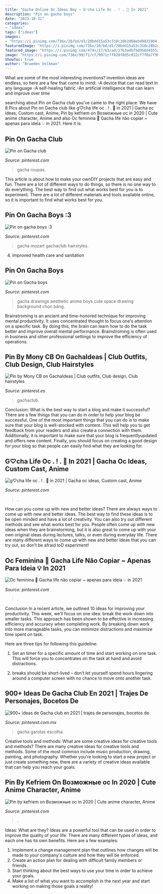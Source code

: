 ```yaml
---
title: "Gacha Online Oc Ideas Boy ~ G♡︎cha Life Oc . ! . 🍰 In 2021"
description: "Pin on gacha boys"
date: "2023-10-31"
categories:
- "ideas"
tags: ["ideas"]
images:
- "https://i.pinimg.com/736x/20/bd/d1/20bdd15a53c310c28b2d68eb49832904.jpg"
featuredImage: "https://i.pinimg.com/736x/20/bd/d1/20bdd15a53c310c28b2d68eb49832904.jpg"
featured_image: "https://i.pinimg.com/474x/17/b3/ad/17b3adbf9d956d45552af99f05f56ee1.jpg"
image: "https://i.pinimg.com/736x/99/71/cf/9971cff020f0d5c022cf7f6a7f9bdec5.jpg"
ShowToc: true
author: "Braeden Volkman"
---
```



What are some of the most interesting inventions?
invention ideas are endless, so here are a few that come to mind: 
-A device that can read text in any language 
-A self-healing fabric 
-An artificial intelligence that can learn and improve over time

	

		
searching about Pin on Gacha club you've came to the right place. We have 8 Pics about Pin on Gacha club like g♡︎cha life oc . ! . 🍰 in 2021 | Gacha oc ideas, Custom cast, Anime, Pin by kefriem on Возможные ос in 2020 | Cute anime character, Anime and also Oc feminina 📎 Gacha life não copiar ~ apenas para ideia 💡 in 2021. Here it is:
		
    
## Pin On Gacha Club

<img loading=lazy src="https://i.pinimg.com/736x/a4/df/81/a4df8138c4e02f6c543bce87db1fddf4.jpg" onerror="this.onerror=null;this.src='https://tse1.mm.bing.net/th?id=OIP.zCMxm7E2GF88A50IzlljwQHaNA&amp;pid=15.1';" alt="Pin on Gacha club">

_Source: pinterest.com_

>gacha roupas. 

	

This article is about how to make your ownDIY projects that are easy and fun. There are a lot of different ways to do things, so there is no one way to do everything. The best way to find out what works best for you is to experiment. There are a lot of different materials and tools available online, so it is important to find what works best for you.

    
## Pin On Gacha Boys :3

<img loading=lazy src="https://i.pinimg.com/736x/3e/59/43/3e5943c62845c1b85d485baa818ab5a7.jpg" onerror="this.onerror=null;this.src='https://tse1.mm.bing.net/th?id=OIP.4BJOO_GGIdGi6dvd4mNRbgHaGw&amp;pid=15.1';" alt="Pin on gacha boys :3">

_Source: pinterest.com_

>gacha mozart gachaclub hairstyles. 

	

4. Improved health care and sanitation 

    
## Pin On Gacha Boys

<img loading=lazy src="https://i.pinimg.com/736x/20/bd/d1/20bdd15a53c310c28b2d68eb49832904.jpg" onerror="this.onerror=null;this.src='https://tse3.mm.bing.net/th?id=OIP.E_JI2s3WImsxewupSmP85AHaHa&amp;pid=15.1';" alt="Pin on Gacha boys">

_Source: pinterest.com_

>gacha drawings aesthetic anime boys cute space drawing background chọn bảng. 

	

Brainstroming is an ancient and time-honored technique for improving mental productivity. It uses concentrated thought to focus one's attention on a specific task. By doing this, the brain can learn how to do the task better and improve overall mental performance. Brainstroming is often used in business and other professional settings to improve the efficiency of operations.

    
## Pin By Mony CB On GachaIdeas | Club Outfits, Club Design, Club Hairstyles

<img loading=lazy src="https://i.pinimg.com/736x/6a/69/98/6a6998626958f37e352bad76082f73f5.jpg" onerror="this.onerror=null;this.src='https://tse4.mm.bing.net/th?id=OIP.TBiq25FjQ1rI7vVT54prJQHaHa&amp;pid=15.1';" alt="Pin by Mony CB on GachaIdeas | Club outfits, Club design, Club hairstyles">

_Source: pinterest.es_

>gachaclub. 

	

Conclusion: What is the best way to start a blog and make it successful?
There are a few things that you can do in order to help your blog be successful. One of the most important things that you can do is to make sure that your blog is well-stocked with content. This will help you to get feedback from your readers and also create a connection with them. Additionally, it is important to make sure that your blog is frequentlyupdated and offers new content. Finally, you should focus on creating a good design for your blog so that people can easily find what they are looking for.

    
## G♡︎cha Life Oc . ! . 🍰 In 2021 | Gacha Oc Ideas, Custom Cast, Anime

<img loading=lazy src="https://i.pinimg.com/736x/e8/a4/d1/e8a4d17591e2e5f9d74c21769b138d72.jpg" onerror="this.onerror=null;this.src='https://tse2.mm.bing.net/th?id=OIP.PVrTCZZOCUKKQm1cyP4dSQHaKY&amp;pid=15.1';" alt="g♡︎cha life oc . ! . 🍰 in 2021 | Gacha oc ideas, Custom cast, Anime">

_Source: pinterest.com_

>. 

	

How can you come up with new and better ideas?
There are always ways to come up with new and better ideas. The best way to find these ideas is to be open minded and have a lot of creativity. You can also try out different methods and see what works best for you. People often come up with new ideas when they are brainstorming, but it is also great to come up with your own original ideas during lectures, talks, or even during everyday life. There are many different ways to come up with new and better ideas that you can try out, so don’t be afraid toD experiment!

    
## Oc Feminina 📎 Gacha Life Não Copiar ~ Apenas Para Ideia 💡 In 2021

<img loading=lazy src="https://i.pinimg.com/736x/40/2f/86/402f865d91832dd304f759464696947d.jpg" onerror="this.onerror=null;this.src='https://tse1.mm.bing.net/th?id=OIP.W2wMqHYbpu7erW5pcJCbZwAAAA&amp;pid=15.1';" alt="Oc feminina 📎 Gacha life não copiar ~ apenas para ideia 💡 in 2021">

_Source: pinterest.com_

>. 

	

Conclusion
In a recent article, we outlined 10 ideas for improving your productivity. This week, we’ll focus on one idea: break the work down into smaller tasks.
This approach has been shown to be effective in increasing efficiency and accuracy when completing work. By breaking down work into more manageable tasks, you can minimize distractions and maximize time spent on task.

Here are three tips for following this guideline:

1) Set an timer for a specific amount of time and start working on one task. This will force you to concentrates on the task at hand and avoid distractions.

2) breaks should be short-lived – don’t let yourself spend hours lingering around a computer screen with no chance to move onto another task.

    
## 900+ Ideas De Gacha Club En 2021 | Trajes De Personajes, Bocetos De

<img loading=lazy src="https://i.pinimg.com/474x/17/b3/ad/17b3adbf9d956d45552af99f05f56ee1.jpg" onerror="this.onerror=null;this.src='https://tse4.mm.bing.net/th?id=OIP.ryWGIJSjJcxj5hEpQxa6EQAAAA&amp;pid=15.1';" alt="900+ ideas de Gacha club en 2021 | trajes de personajes, bocetos de">

_Source: pinterest.com.mx_

>gacha garotas escolha. 

	

Creative tools and methods: What are some creative ideas for creative tools and methods?
There are many creative ideas for creative tools and methods. Some of the most common include music production, drawing, painting, and photography. Whether you're looking to start a new project or just create something new, there are a variety of creative ideas available that can help you reach your goals.

    
## Pin By Kefriem On Возможные ос In 2020 | Cute Anime Character, Anime

<img loading=lazy src="https://i.pinimg.com/736x/99/71/cf/9971cff020f0d5c022cf7f6a7f9bdec5.jpg" onerror="this.onerror=null;this.src='https://tse3.mm.bing.net/th?id=OIP.1dXywx9nqYP9242qIknt9QHaOD&amp;pid=15.1';" alt="Pin by kefriem on Возможные ос in 2020 | Cute anime character, Anime">

_Source: pinterest.com_

>. 

	

Ideas: What are they?
Ideas are a powerful tool that can be used in order to improve the quality of your life. There are many different types of ideas, and each one has its own benefits. Here are a few examples: 
1. Implement a change management plan that outlines how changes will be made to your company's culture and how they will be enforced. 
2. Create an action plan for dealing with difficult family members or friends. 
3. Start thinking about the best ways to use your time in order to achieve your goals. 
4. Make a list of what you want to accomplish in the next year and start working on making those goals a reality!

